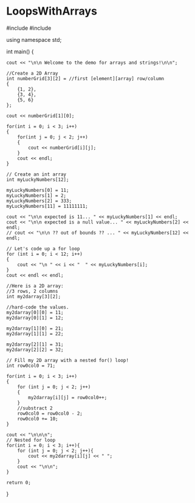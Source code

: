 # LoopsWithArrays

#include <iostream>
#include <string>

using namespace std;

int main()
{

    cout << "\n\n Welcome to the demo for arrays and strings!\n\n";

    //Create a 2D Array
    int numberGrid[3][2] = //first [element][array] row/column
    {
        {1, 2},
        {3, 4},
        {5, 6}
    };

    cout << numberGrid[1][0];

    for(int i = 0; i < 3; i++)
    {
        for(int j = 0; j < 2; j++)
        {
            cout << numberGrid[i][j];
        }
        cout << endl;
    }

    // Create an int array
    int myLuckyNumbers[12];

    myLuckyNumbers[0] = 11;
    myLuckyNumbers[1] = 2;
    myLuckyNumbers[2] = 333;
    myLuckyNumbers[11] = 11111111;

    cout << "\n\n expected is 11... " << myLuckyNumbers[1] << endl;
    cout << "\n\n expected is a null value... " << myLuckyNumbers[2] << endl;
    // cout << "\n\n ?? out of bounds ?? ... " << myLuckyNumbers[12] << endl;

    // Let's code up a for loop
    for (int i = 0; i < 12; i++)
    {
        cout << "\n " << i << "  " << myLuckyNumbers[i];
    }
    cout << endl << endl;

    //Here is a 2D array:
    //3 rows, 2 columns
    int my2darray[3][2];

    //hard-code the values.
    my2darray[0][0] = 11;
    my2darray[0][1] = 12;

    my2darray[1][0] = 21;
    my2darray[1][1] = 22;

    my2darray[2][1] = 31;
    my2darray[2][2] = 32;

    // Fill my 2D array with a nested for() loop!
    int row0col0 = 71;

    for(int i = 0; i < 3; i++)
    {
        for (int j = 0; j < 2; j++)
        {
            my2darray[i][j] = row0col0++;
        }
        //substract 2
        row0col0 = row0col0 - 2;
        row0col0 += 10;
    }

    cout << "\n\n\n";
    // Nested for loop
    for(int i = 0; i < 3; i++){
        for (int j = 0; j < 2; j++){
            cout << my2darray[i][j] << " ";
        }
        cout << "\n\n";
    }

    return 0;
}
